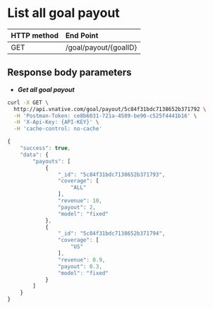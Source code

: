 # List all goal payout

| **HTTP method** | End Point |
| :--- | :--- |
| GET | /goal/payout/{goalID} |

## **Response body parameters**

* _**Get all goal payout**_

```bash
curl -X GET \
  http://api.vnative.com/goal/payout/5c84f31bdc7138652b371792 \
  -H 'Postman-Token: ce8b6031-721a-4589-be90-c525f4441b16' \
  -H 'X-Api-Key: {API-KEY}' \
  -H 'cache-control: no-cache'
```

```javascript
{
    "success": true,
    "data": {
        "payouts": [
            {
                "_id": "5c84f31bdc7138652b371793",
                "coverage": [
                    "ALL"
                ],
                "revenue": 10,
                "payout": 2,
                "model": "fixed"
            },
            {
                "_id": "5c84f31bdc7138652b371794",
                "coverage": [
                    "US"
                ],
                "revenue": 0.9,
                "payout": 0.3,
                "model": "fixed"
            }
        ]
    }
}
```

